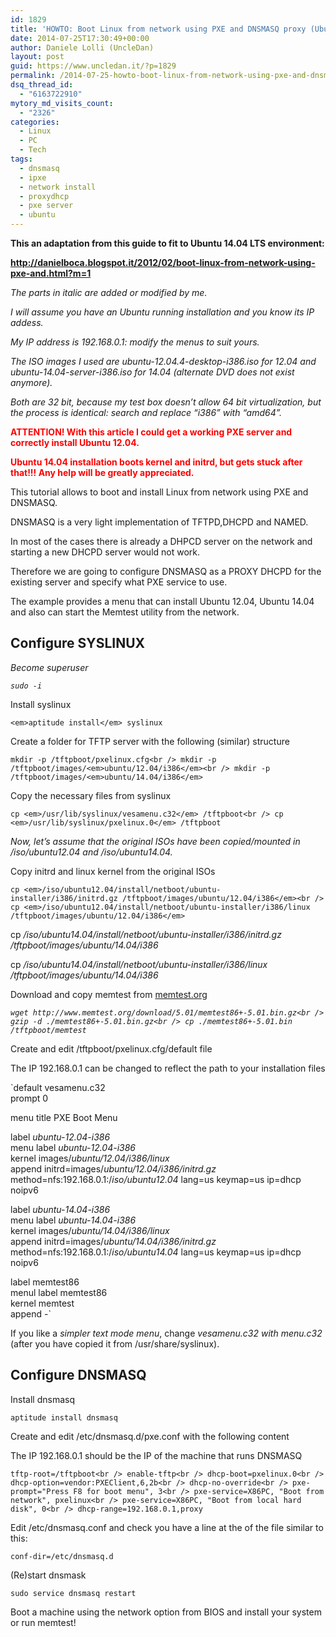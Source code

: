 ```yaml
---
id: 1829
title: 'HOWTO: Boot Linux from network using PXE and DNSMASQ proxy (Ubuntu 14.04)'
date: 2014-07-25T17:30:49+00:00
author: Daniele Lolli (UncleDan)
layout: post
guid: https://www.uncledan.it/?p=1829
permalink: /2014-07-25-howto-boot-linux-from-network-using-pxe-and-dnsmasq-proxy-ubuntu-14-04.html
dsq_thread_id:
  - "6163722910"
mytory_md_visits_count:
  - "2326"
categories:
  - Linux
  - PC
  - Tech
tags:
  - dnsmasq
  - ipxe
  - network install
  - proxydhcp
  - pxe server
  - ubuntu
---
```

**This an adaptation from this guide to fit to Ubuntu 14.04 LTS environment:**
  
 **<a title="http://danielboca.blogspot.it/2012/02/boot-linux-from-network-using-pxe-and.html?m=1" href="http://danielboca.blogspot.it/2012/02/boot-linux-from-network-using-pxe-and.html?m=1" target="_blank">http://danielboca.blogspot.it/2012/02/boot-linux-from-network-using-pxe-and.html?m=1</a>**

_The parts in italic are added or modified by me._

_I will assume you have an Ubuntu running installation and you know its IP addess._
  
 _My IP address is 192.168.0.1: modify the menus to suit yours._
  
 _The ISO images I used are ubuntu-12.04.4-desktop-i386.iso for 12.04 and ubuntu-14.04-server-i386.iso for 14.04 (alternate DVD does not exist anymore)._
  
 _Both are 32 bit, because my test box doesn’t allow 64 bit virtualization, but the process is identical: search and replace “i386” with “amd64”._

<span style="color: #ff0000;"><strong>ATTENTION! With this article I could get a working PXE server and correctly install Ubuntu 12.04.</strong></span>
  
<span style="color: #ff0000;"><strong> Ubuntu 14.04 installation boots kernel and initrd, but gets stuck after that!!! Any help will be greatly appreciated.</strong></span>

This tutorial allows to boot and install Linux from network using PXE and DNSMASQ.

DNSMASQ is a very light implementation of TFTPD,DHCPD and NAMED.

In most of the cases there is already a DHPCD server on the network and starting a new DHCPD server would not work.
  
Therefore we are going to configure DNSMASQ as a PROXY DHCPD for the existing server and specify what PXE service to use.

The example provides a menu that can install Ubuntu 12.04, Ubuntu 14.04 and also can start the Memtest utility from the network.

## Configure SYSLINUX

_Become superuser_
  
 _`sudo -i`_

Install syslinux
  
`<em>aptitude install</em> syslinux`

Create a folder for TFTP server with the following (similar) structure
  
`mkdir -p /tftpboot/pxelinux.cfg<br />
mkdir -p /tftpboot/images/<em>ubuntu/12.04/i386</em><br />
mkdir -p /tftpboot/images/<em>ubuntu/14.04/i386</em>`

Copy the necessary files from syslinux
  
`cp <em>/usr/lib/syslinux/vesamenu.c32</em> /tftpboot<br />
cp <em>/usr/lib/syslinux/pxelinux.0</em> /tftpboot`

_Now, let’s assume that the original ISOs have been copied/mounted in /iso/ubuntu12.04 and /iso/ubuntu14.04._

Copy initrd and linux kernel from the original ISOs
  
`cp <em>/iso/ubuntu12.04/install/netboot/ubuntu-installer/i386/initrd.gz /tftpboot/images/ubuntu/12.04/i386</em><br />
cp <em>/iso/ubuntu12.04/install/netboot/ubuntu-installer/i386/linux /tftpboot/images/ubuntu/12.04/i386</em>`

cp _/iso/ubuntu14.04/install/netboot/ubuntu-installer/i386/initrd.gz /tftpboot/images/ubuntu/14.04/i386_
  
cp _/iso/ubuntu14.04/install/netboot/ubuntu-installer/i386/linux /tftpboot/images/ubuntu/14.04/i386_

Download and copy memtest from <a title="http://memtest.org/" href="http://memtest.org/" target="_blank">memtest.org</a>
  
_`wget http://www.memtest.org/download/5.01/memtest86+-5.01.bin.gz<br />
gzip -d ./memtest86+-5.01.bin.gz<br />
cp ./memtest86+-5.01.bin /tftpboot/memtest`_

Create and edit /tftpboot/pxelinux.cfg/default file
  
The IP 192.168.0.1 can be changed to reflect the path to your installation files
  
`default vesamenu.c32<br />
prompt 0</p>
<p>menu title PXE Boot Menu</p>
<p>label <em>ubuntu-12.04-i386</em><br />
menu label <em>ubuntu-12.04-i386</em><br />
kernel images/<em>ubuntu/12.04/i386/linux</em><br />
append initrd=images/<em>ubuntu/12.04/i386/initrd.gz</em> method=nfs:192.168.0.1:/<em>iso/ubuntu12.04</em> lang=us keymap=us ip=dhcp noipv6</p>
<p>label <em>ubuntu-14.04-i386</em><br />
menu label <em>ubuntu-14.04-i386</em><br />
kernel images/<em>ubuntu/14.04/i386/linux</em><br />
append initrd=images/<em>ubuntu/14.04/i386/initrd.gz</em> method=nfs:192.168.0.1:/<em>iso/ubuntu14.04</em> lang=us keymap=us ip=dhcp noipv6</p>
<p>label memtest86<br />
menul label memtest86<br />
kernel memtest<br />
append -`

If you like a _simpler text mode menu_, change _vesamenu.c32 with menu.c32_ (after you have copied it from /usr/share/syslinux).

## Configure DNSMASQ

Install dnsmasq
  
`aptitude install dnsmasq`

Create and edit /etc/dnsmasq.d/pxe.conf with the following content
  
The IP 192.168.0.1 should be the IP of the machine that runs DNSMASQ

`tftp-root=/tftpboot<br />
enable-tftp<br />
dhcp-boot=pxelinux.0<br />
dhcp-option=vendor:PXEClient,6,2b<br />
dhcp-no-override<br />
pxe-prompt="Press F8 for boot menu", 3<br />
pxe-service=X86PC, "Boot from network", pxelinux<br />
pxe-service=X86PC, "Boot from local hard disk", 0<br />
dhcp-range=192.168.0.1,proxy`

Edit /etc/dnsmasq.conf and check you have a line at the of the file similar to this:
  
`conf-dir=/etc/dnsmasq.d`

(Re)start dnsmask
  
`sudo service dnsmasq restart`

Boot a machine using the network option from BIOS and install your system or run memtest!